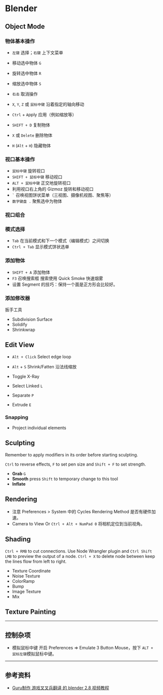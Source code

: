 # Blender

## Object Mode

### 物体基本操作

- `左键` 选择；`右键` 上下文菜单

- 移动选中物体 `G`
- 旋转选中物体 `R`
- 缩放选中物体 `S`

- `右击` 取消操作
- `X`, `Y`, `Z` 或 `鼠标中键` 沿着指定的轴向移动

- `Ctrl` + `A`pply 应用（例如缩放等）

- `SHIFT + D` 复制物体
- `X` 或 `Delete` 删除物体
- `H` (`Alt` + `H`) 隐藏物体

### 视口基本操作

- `鼠标中键` 旋转视口
- `SHIFT + 鼠标中键` 移动视口
- `ALT + 鼠标中键` 正交地旋转视口
- 利用视口右上角的 Gizmoz 旋转和移动视口
- `` ` `` 召唤视图饼状菜单（三视图、摄像机视图、聚焦等）
- `数字键盘 .` 聚焦选中为物体

### 视口组合

### 模式选择

- `Tab` 在当前模式和下一个模式（编辑模式）之间切换
- `Ctrl + Tab` 显示模式饼状选单

### 添加物体

- `SHIFT + A` 添加物体
- `F3` 召唤搜索框 搜索使用 Quick Smoke 快速烟雾
- 设置 Segment 的技巧：保持一个面是正方形会比较好。

### 添加修改器

扳手工具

- Subdivision Surface
- Solidify
- Shrinkwrap

## Edit View

- `Alt + Click` Select edge loop
- `Alt` + `S` Shrink/Fatten 沿法线缩放

- Toggle X-Ray
- Select Linked `L`
- Separate `P`
- Extrude `E`

### Snapping

- Project individual elements

## Sculpting

Remember to apply modifiers in its order before starting sculpting.

`Ctrl` to reverse effects, `F` to set pen size and `Shift + F` to set strength.

- **Grab** `G`
- **Smooth** press `Shift` to temporary change to this tool
- **Inflate**

## Rendering

- 注意 Preferences > System 中的 Cycles Rendering Method 是否有硬件加速。
- Camera to View Or `Ctrl + Alt + NumPad 0` 将相机定位到当前视角。

## Shading

`Ctrl + RMB` to cut connections. Use Node Wrangler plugin and `Ctrl Shift LMB` to preview the output of a node.
`Ctrl + X` to delete node between keep the lines flow from left to right.

- Texture Coordinate
- Noise Texture
- ColorRamp
- Bump
- Image Texture
- Mix

## Texture Painting



---

## 控制杂项

- 模拟鼠标中键 开启 Preferences => Emulate 3 Button Mouse，按下 `ALT + 鼠标左键`模拟鼠标中键。

---

## 参考资料

- [Guru制作 游戏叉叉兵翻译 的 blender 2.8 视频教程](https://www.bilibili.com/video/BV1az4y1X7Tr)
